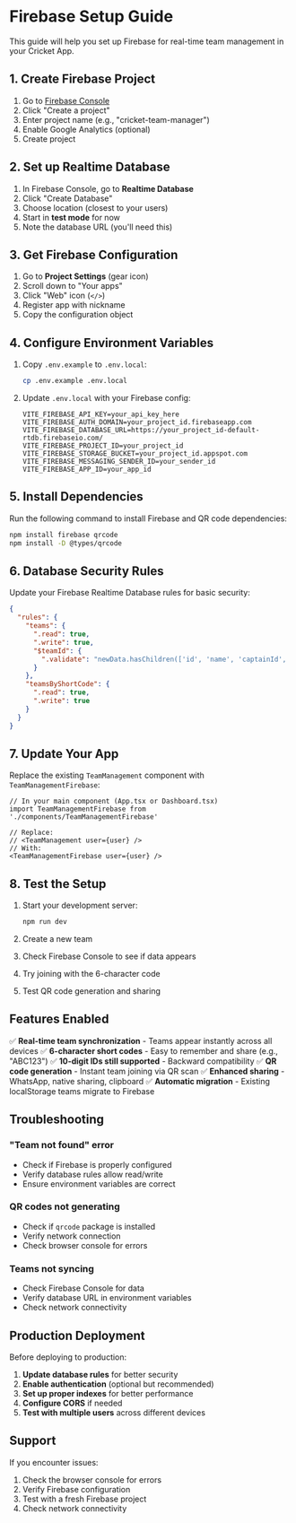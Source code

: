 # Firebase Setup Guide

This guide will help you set up Firebase for real-time team management in your Cricket App.

## 1. Create Firebase Project

1. Go to [Firebase Console](https://console.firebase.google.com/)
2. Click "Create a project"
3. Enter project name (e.g., "cricket-team-manager")
4. Enable Google Analytics (optional)
5. Create project

## 2. Set up Realtime Database

1. In Firebase Console, go to **Realtime Database**
2. Click "Create Database"
3. Choose location (closest to your users)
4. Start in **test mode** for now
5. Note the database URL (you'll need this)

## 3. Get Firebase Configuration

1. Go to **Project Settings** (gear icon)
2. Scroll down to "Your apps"
3. Click "Web" icon (`</>`)
4. Register app with nickname
5. Copy the configuration object

## 4. Configure Environment Variables

1. Copy `.env.example` to `.env.local`:
   ```bash
   cp .env.example .env.local
   ```

2. Update `.env.local` with your Firebase config:
   ```env
   VITE_FIREBASE_API_KEY=your_api_key_here
   VITE_FIREBASE_AUTH_DOMAIN=your_project_id.firebaseapp.com
   VITE_FIREBASE_DATABASE_URL=https://your_project_id-default-rtdb.firebaseio.com/
   VITE_FIREBASE_PROJECT_ID=your_project_id
   VITE_FIREBASE_STORAGE_BUCKET=your_project_id.appspot.com
   VITE_FIREBASE_MESSAGING_SENDER_ID=your_sender_id
   VITE_FIREBASE_APP_ID=your_app_id
   ```

## 5. Install Dependencies

Run the following command to install Firebase and QR code dependencies:

```bash
npm install firebase qrcode
npm install -D @types/qrcode
```

## 6. Database Security Rules

Update your Firebase Realtime Database rules for basic security:

```json
{
  "rules": {
    "teams": {
      ".read": true,
      ".write": true,
      "$teamId": {
        ".validate": "newData.hasChildren(['id', 'name', 'captainId', 'players', 'matchFormat', 'createdAt', 'isPublic'])"
      }
    },
    "teamsByShortCode": {
      ".read": true,
      ".write": true
    }
  }
}
```

## 7. Update Your App

Replace the existing `TeamManagement` component with `TeamManagementFirebase`:

```tsx
// In your main component (App.tsx or Dashboard.tsx)
import TeamManagementFirebase from './components/TeamManagementFirebase'

// Replace:
// <TeamManagement user={user} />
// With:
<TeamManagementFirebase user={user} />
```

## 8. Test the Setup

1. Start your development server:
   ```bash
   npm run dev
   ```

2. Create a new team
3. Check Firebase Console to see if data appears
4. Try joining with the 6-character code
5. Test QR code generation and sharing

## Features Enabled

✅ **Real-time team synchronization** - Teams appear instantly across all devices
✅ **6-character short codes** - Easy to remember and share (e.g., "ABC123")
✅ **10-digit IDs still supported** - Backward compatibility
✅ **QR code generation** - Instant team joining via QR scan
✅ **Enhanced sharing** - WhatsApp, native sharing, clipboard
✅ **Automatic migration** - Existing localStorage teams migrate to Firebase

## Troubleshooting

### "Team not found" error
- Check if Firebase is properly configured
- Verify database rules allow read/write
- Ensure environment variables are correct

### QR codes not generating
- Check if `qrcode` package is installed
- Verify network connection
- Check browser console for errors

### Teams not syncing
- Check Firebase Console for data
- Verify database URL in environment variables
- Check network connectivity

## Production Deployment

Before deploying to production:

1. **Update database rules** for better security
2. **Enable authentication** (optional but recommended)
3. **Set up proper indexes** for better performance
4. **Configure CORS** if needed
5. **Test with multiple users** across different devices

## Support

If you encounter issues:
1. Check the browser console for errors
2. Verify Firebase configuration
3. Test with a fresh Firebase project
4. Check network connectivity
